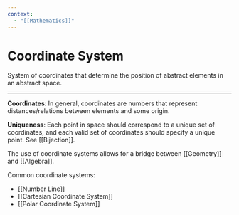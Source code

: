 ```yaml
---
context:
  - "[[Mathematics]]"
---
```


# Coordinate System

System of coordinates that determine the position of abstract elements in an abstract space.

---

**Coordinates**: In general, coordinates are numbers that represent distances/relations between elements and some origin.

**Uniqueness**: Each point in space should correspond to a unique set of coordinates, and each valid set of coordinates should specify a unique point. See [[Bijection]].

The use of coordinate systems allows for a bridge between [[Geometry]] and [[Algebra]].

Common coordinate systems:

- [[Number Line]]
- [[Cartesian Coordinate System]]
- [[Polar Coordinate System]]
